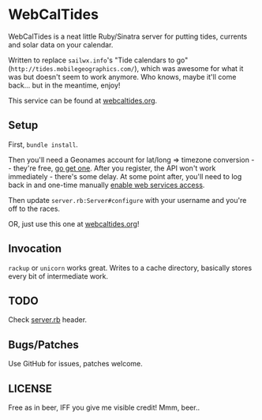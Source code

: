 # WebCalTides

WebCalTides is a neat little Ruby/Sinatra server for putting tides, currents and
solar data on your calendar.

Written to replace `sailwx.info`'s "Tide calendars to go"
(`http://tides.mobilegeographics.com/`), which was awesome for what it was but
doesn't seem to work anymore.  Who knows, maybe it'll come back... but in the
meantime, enjoy!

This service can be found at [webcaltides.org](https://webcaltides.org).

## Setup

First, `bundle install`.

Then you'll need a Geonames account for lat/long => timezone conversion --
they're free, [go get one](https://www.geonames.org/login).  After you register,
the API won't work immediately - there's some delay.  At some point after,
you'll need to log back in and one-time manually [enable web services
access](https://www.geonames.org/manageaccount).

Then update `server.rb:Server#configure` with your username and you're off to
the races.

OR, just use this one at [webcaltides.org](https://webcaltides.org)!

## Invocation

`rackup` or `unicorn` works great.  Writes to a cache directory, basically
stores every bit of intermediate work.

## TODO

Check [server.rb](https://github.com/jpr5/webcaltides/blob/master/server.rb) header.

## Bugs/Patches

Use GitHub for issues, patches welcome.

## LICENSE

Free as in beer, IFF you give me visible credit!  Mmm, beer..
